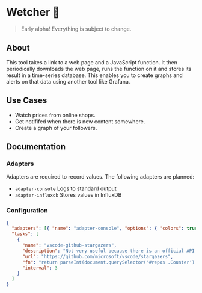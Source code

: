 # Wetcher 👀

> Early alpha! Everything is subject to change.

## About

This tool takes a link to a web page and a JavaScript function. It then periodically downloads the web page, runs the function on it and stores its result in a time-series database. This enables you to create graphs and alerts on that data using another tool like Grafana.

## Use Cases

- Watch prices from online shops.
- Get notififed when there is new content somewhere.
- Create a graph of your followers.

## Documentation

### Adapters

Adapters are required to record values. The following adapters are planned:

- `adapter-console` Logs to standard output
- `adapter-influxdb` Stores values in InfluxDB

### Configuration

```json
{
  "adapters": [{ "name": "adapter-console", "options": { "colors": true } }],
  "tasks": [
    {
      "name": "vscode-github-stargazers",
      "description": "Not very useful because there is an official API available, but good enough for testing",
      "url": "https://github.com/microsoft/vscode/stargazers",
      "fn": "return parseInt(document.querySelector('#repos .Counter').innerText.replace(',', ''))",
      "interval": 3
    }
  ]
}
```
